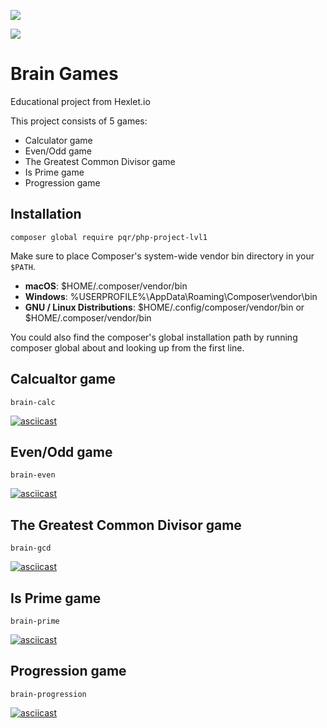 <a href="https://codeclimate.com/github/pqr/php-project-lvl1/maintainability"><img src="https://api.codeclimate.com/v1/badges/768fe6d9cd9243b03429/maintainability" /></a>

<img src="https://github.com/pqr/php-project-lvl1/workflows/lint/badge.svg">

# Brain Games
Educational project from Hexlet.io

This project consists of 5 games:
- Calculator game
- Even/Odd game
- The Greatest Common Divisor game
- Is Prime game
- Progression game

## Installation
```
composer global require pqr/php-project-lvl1
```

Make sure to place Composer's system-wide vendor bin directory in your `$PATH`.

- **macOS**: $HOME/.composer/vendor/bin
- **Windows**: %USERPROFILE%\AppData\Roaming\Composer\vendor\bin
- **GNU / Linux Distributions**: $HOME/.config/composer/vendor/bin or $HOME/.composer/vendor/bin

You could also find the composer's global installation path by running composer global about and looking up from the first line. 

## Calcualtor game
```
brain-calc
```
[![asciicast](https://asciinema.org/a/8QWEiipUJC01nIy2fPRaqHTYI.svg)](https://asciinema.org/a/8QWEiipUJC01nIy2fPRaqHTYI)

## Even/Odd game
```
brain-even
```
[![asciicast](https://asciinema.org/a/Gj5LKXlQCZZ8G5K0LZps4Fuov.svg)](https://asciinema.org/a/Gj5LKXlQCZZ8G5K0LZps4Fuov)

## The Greatest Common Divisor game
```
brain-gcd
```
[![asciicast](https://asciinema.org/a/E29NdjuLIwsGji1ffPPoEdD2d.svg)](https://asciinema.org/a/E29NdjuLIwsGji1ffPPoEdD2d)

## Is Prime game
```
brain-prime
```
[![asciicast](https://asciinema.org/a/AiSrx3vUTeAzHBMRGn9EhAFzJ.svg)](https://asciinema.org/a/AiSrx3vUTeAzHBMRGn9EhAFzJ)

## Progression game
```
brain-progression
```
[![asciicast](https://asciinema.org/a/11oaqJm8JVqcGwDahSZTjqX90.svg)](https://asciinema.org/a/11oaqJm8JVqcGwDahSZTjqX90)
